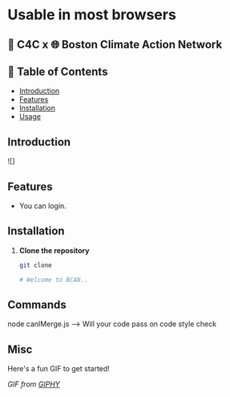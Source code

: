 # Usable in most browsers

## 🚀 C4C x 🌐 Boston Climate Action Network

## 📖 Table of Contents
- [Introduction](#introduction)
- [Features](#features)
- [Installation](#installation)
- [Usage](#usage)

## Introduction
![]

## Features
- You can login.

## Installation
1. **Clone the repository**

   ```bash
   git clone

   # Welcome to BCAN..


## Commands
node canIMerge.js --> Will your code pass on code style check

## Misc
Here's a fun GIF to get started!

*GIF from [GIPHY](https://i.giphy.com/media/v1.Y2lkPTc5MGI3NjExY2VjNWJ4dnBnNWt2ajcxdmdkazJkY2YxYXk4b3J4a3BqN3dveWdqeSZlcD12MV9pbnRlcm5hbF9naWZfYnlfaWQmY3Q9Zw/LHZyixOnHwDDy/giphy.gif)*